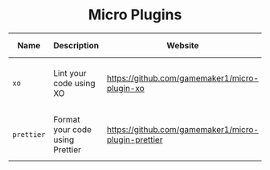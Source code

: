# <div align="center"> Micro Plugins </div>

| Name       | Description                     | Website                                             | Tags                                                       | Latest Version                                                                                      | Dependencies        |
| ---------- | ------------------------------- | --------------------------------------------------- | ---------------------------------------------------------- | --------------------------------------------------------------------------------------------------- | ------------------- |
| `xo`       | Lint your code using XO         | https://github.com/gamemaker1/micro-plugin-xo       | `javascript`, `node`, `nodejs`, `typescript`, `linting`    | [`0.1.4`](https://github.com/gamemaker1/micro-plugin-xo/releases/download/0.1.4/xo.zip)             | `micro` (`>=1.0.3`) |
| `prettier` | Format your code using Prettier | https://github.com/gamemaker1/micro-plugin-prettier | `javascript`, `node`, `nodejs`, `typescript`, `formatting` | [`2.0.0`](https://github.com/gamemaker1/micro-plugin-prettier/releases/download/2.0.0/prettier.zip) | `micro` (`>=1.0.3`) |
